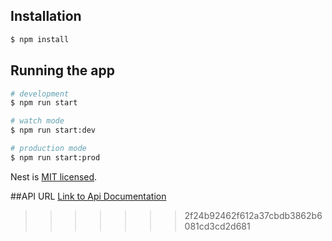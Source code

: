 
## Installation

```bash
$ npm install
```

## Running the app

```bash
# development
$ npm run start

# watch mode
$ npm run start:dev

# production mode
$ npm run start:prod
```

Nest is [MIT licensed](LICENSE).


##API URL
[Link to Api Documentation](http://localhost:3000/fraudwall/api/docs)
>>>>>>> 2f24b92462f612a37cbdb3862b6081cd3cd2d681
